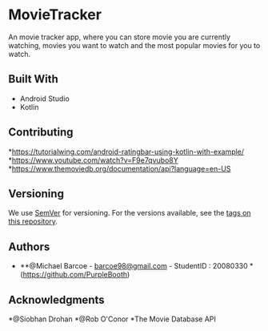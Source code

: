 # MovieTracker

An movie tracker app, where you can store movie you are currently watching, movies you want to watch and the most popular movies for you to watch.

## Built With

* Android Studio
* Kotlin

## Contributing

*https://tutorialwing.com/android-ratingbar-using-kotlin-with-example/
*https://www.youtube.com/watch?v=F9e7qvubo8Y
*https://www.themoviedb.org/documentation/api?language=en-US

## Versioning

We use [SemVer](http://semver.org/) for versioning. For the versions available, see the [tags on this repository](https://github.com/your/project/tags). 

## Authors

* **@Michael Barcoe - barcoe98@gmail.com - StudentID : 20080330
*(https://github.com/PurpleBooth)

## Acknowledgments

*@Siobhan Drohan
*@Rob O'Conor
*The Movie Database API
 

